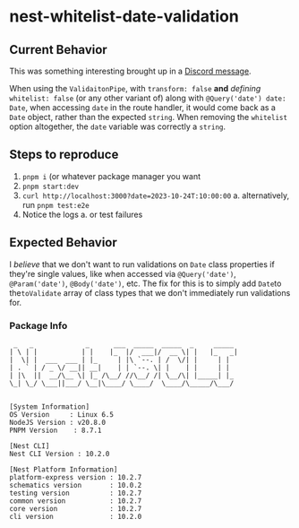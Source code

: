 # nest-whitelist-date-validation

## Current Behavior

This was something interesting brought up in a [Discord message](https://discord.com/channels/520622812742811698/1166307455081381998/1166307455081381998).

When using the `ValidaitonPipe`, with `transform: false` **and** _defining_ `whitelist: false` (or any other variant of) along with `@Query('date') date: Date`, when accessing `date` in the route handler, it would come back as a `Date` object, rather than the expected `string`. When removing the `whitelist` option altogether, the `date` variable was correctly a `string`.

## Steps to reproduce

1. `pnpm i` (or whatever package manager you want
2. `pnpm start:dev`
3. `curl http://localhost:3000?date=2023-10-24T:10:00:00`
   a. alternatively, run `pnpm test:e2e`
4. Notice the logs
   a. or test failures

## Expected Behavior

I _believe_ that we don't want to run validations on `Date` class properties if they're single values, like when accessed via `@Query('date')`, `@Param('date')`, `@Body('date')`, etc. The fix for this is to simply add `Date`to the`toValidate` array of class types that we don't immediately run validations for.

### Package Info

```
 _   _             _      ___  _____  _____  _     _____
| \ | |           | |    |_  |/  ___|/  __ \| |   |_   _|
|  \| |  ___  ___ | |_     | |\ `--. | /  \/| |     | |
| . ` | / _ \/ __|| __|    | | `--. \| |    | |     | |
| |\  ||  __/\__ \| |_ /\__/ //\__/ /| \__/\| |_____| |_
\_| \_/ \___||___/ \__|\____/ \____/  \____/\_____/\___/


[System Information]
OS Version     : Linux 6.5
NodeJS Version : v20.8.0
PNPM Version    : 8.7.1

[Nest CLI]
Nest CLI Version : 10.2.0

[Nest Platform Information]
platform-express version : 10.2.7
schematics version       : 10.0.2
testing version          : 10.2.7
common version           : 10.2.7
core version             : 10.2.7
cli version              : 10.2.0
```
